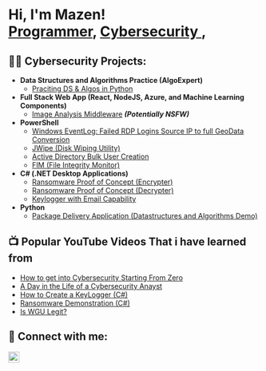 <h1> Hi, I'm Mazen! <br/><a href="https://github.com/MazenAlhassan1">Programmer</a>, <a href="https://www.linkedin.com/in/MazenAlhassan/">Cybersecurity </a>, 

<h2>👨‍💻 Cybersecurity Projects:</h2>

- <b>Data Structures and Algorithms Practice (AlgoExpert)</b>
  - [Praciting DS & Algos in Python](https://github.com/MazenAlhassan1/Algorithms-Practice)
- <b>Full Stack Web App (React, NodeJS, Azure, and Machine Learning Components)</b>
  - [Image Analysis Middleware](https://github.com/MazenAlhassan1/4chan-Image-Analysis-Middleware-C964) <b><i>(Potentially NSFW)</b></i>
- <b>PowerShell</b>
  - [Windows EventLog: Failed RDP Logins Source IP to full GeoData Conversion](https://github.com/MazenAlhassan1/Sentinel-Lab)
  - [JWipe (Disk Wiping Utility)](https://github.com/MazenAlhassan1/Jwipe.PowerShell)
  - [Active Directory Bulk User Creation](https://github.com/MazenAlhassan1/AD_PS)
  - [FIM (File Integrity Monitor)](https://github.com/MazenAlhassan1/PowerShell-Integrity-FIM)
- <b>C# (.NET Desktop Applications)</b>
  - [Ransomware Proof of Concept (Encrypter)](https://github.com/MazenAlhassan1/EncrypterPOC)
  - [Ransomware Proof of Concept (Decrypter)](https://github.com/MazenAlhassan1/DecrypterPOC)
  - [Keylogger with Email Capability](https://github.com/MazenAlhassan1/Key-Logger-With-Email)
- <b>Python</b>
  - [Package Delivery Application (Datastructures and Algorithms Demo)](https://github.com/MazenAlhassan1/Package-Delivery-Pathfinding-Algorithm)

<h2>📺 Popular YouTube Videos That i have learned from</h2>

- [How to get into Cybersecurity Starting From Zero](https://www.youtube.com/watch?v=a83ASGn_V_s)
- [A Day in the Life of a Cybersecurity Anayst](https://www.youtube.com/watch?v=uHy3oM7NnoU)
- [How to Create a KeyLogger (C#)](https://www.youtube.com/watch?v=N-L9hklSlNk)
- [Ransomware Demonstration (C#)](https://www.youtube.com/watch?v=OfvdQeh79s0)
- [Is WGU Legit?](https://www.youtube.com/watch?v=E2MwRWxDBkA)

<h2> 🤳 Connect with me:</h2>

[<img align="left" alt="MazenAlhassan | Instagram" width="22px" src="https://cdn.jsdelivr.net/npm/simple-icons@v3/icons/instagram.svg" />][instagram]

[instagram]: https://www.instagram.com/MazenAlhassan/
[linkedin]: www.linkedin.com/in/mazen-alhassan3489

<!--
**MazenAlhassan1/MazenAlhassan1** is a ✨ _special_ ✨ repository because its `README.md` (this file) appears on your GitHub profile.

Here are some ideas to get you started:

- 🔭 I’m currently working on 
- 🌱 I’m currently learning ...
- 👯 I’m looking to collaborate on ...
- 🤔 I’m looking for help with ...
- 💬 Ask me about ...
- 📫 How to reach me: ...
-->
